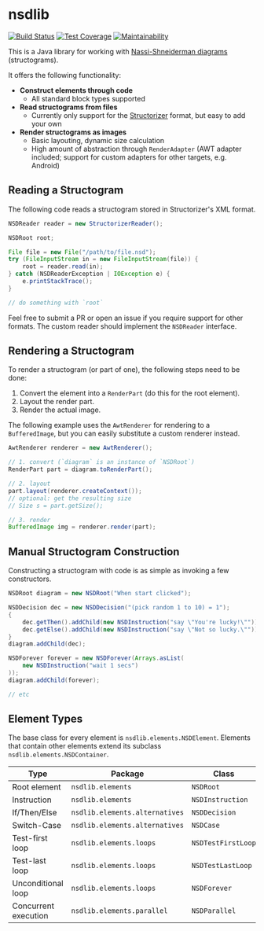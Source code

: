 # nsdlib

[![Build Status](https://travis-ci.org/meyfa/nsdlib.svg?branch=master)](https://travis-ci.org/meyfa/nsdlib)
[![Test Coverage](https://api.codeclimate.com/v1/badges/c0a3b52c6757567ba2f5/test_coverage)](https://codeclimate.com/github/meyfa/nsdlib/test_coverage)
[![Maintainability](https://api.codeclimate.com/v1/badges/c0a3b52c6757567ba2f5/maintainability)](https://codeclimate.com/github/meyfa/nsdlib/maintainability)

This is a Java library for working with [Nassi-Shneiderman diagrams](https://en.wikipedia.org/wiki/Nassi–Shneiderman_diagram)
(structograms).

It offers the following functionality:

* **Construct elements through code**
  - All standard block types supported
* **Read structograms from files**
  - Currently only support for the [Structorizer](http://structorizer.fisch.lu/)
    format, but easy to add your own
* **Render structograms as images**
  - Basic layouting, dynamic size calculation
  - High amount of abstraction through `RenderAdapter` (AWT adapter included;
    support for custom adapters for other targets, e.g. Android)



## Reading a Structogram

The following code reads a structogram stored in Structorizer's XML format.

```java
NSDReader reader = new StructorizerReader();

NSDRoot root;

File file = new File("/path/to/file.nsd");
try (FileInputStream in = new FileInputStream(file)) {
    root = reader.read(in);
} catch (NSDReaderException | IOException e) {
    e.printStackTrace();
}

// do something with `root`
```

Feel free to submit a PR or open an issue if you require support for other
formats. The custom reader should implement the `NSDReader` interface.



## Rendering a Structogram

To render a structogram (or part of one), the following steps need to be done:

1. Convert the element into a `RenderPart` (do this for the root element).
2. Layout the render part.
3. Render the actual image.

The following example uses the `AwtRenderer` for rendering to a `BufferedImage`,
but you can easily substitute a custom renderer instead.

```java
AwtRenderer renderer = new AwtRenderer();

// 1. convert (`diagram` is an instance of `NSDRoot`)
RenderPart part = diagram.toRenderPart();

// 2. layout
part.layout(renderer.createContext());
// optional: get the resulting size
// Size s = part.getSize();

// 3. render
BufferedImage img = renderer.render(part);
```



## Manual Structogram Construction

Constructing a structogram with code is as simple as invoking a few
constructors.

```java
NSDRoot diagram = new NSDRoot("When start clicked");

NSDDecision dec = new NSDDecision("(pick random 1 to 10) = 1");
{
    dec.getThen().addChild(new NSDInstruction("say \"You're lucky!\""));
    dec.getElse().addChild(new NSDInstruction("say \"Not so lucky.\""));
}
diagram.addChild(dec);

NSDForever forever = new NSDForever(Arrays.asList(
    new NSDInstruction("wait 1 secs")
));
diagram.addChild(forever);

// etc
```



## Element Types

The base class for every element is `nsdlib.elements.NSDElement`. Elements that
contain other elements extend its subclass `nsdlib.elements.NSDContainer`.

| Type                 | Package                        | Class              |
| -------------------- | ------------------------------ | ------------------ |
| Root element         | `nsdlib.elements`              | `NSDRoot`          |
| Instruction          | `nsdlib.elements`              | `NSDInstruction`   |
| If/Then/Else         | `nsdlib.elements.alternatives` | `NSDDecision`      |
| Switch-Case          | `nsdlib.elements.alternatives` | `NSDCase`          |
| Test-first loop      | `nsdlib.elements.loops`        | `NSDTestFirstLoop` |
| Test-last loop       | `nsdlib.elements.loops`        | `NSDTestLastLoop`  |
| Unconditional loop   | `nsdlib.elements.loops`        | `NSDForever`       |
| Concurrent execution | `nsdlib.elements.parallel`     | `NSDParallel`      |
